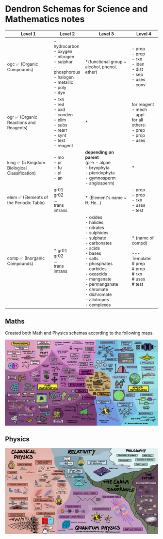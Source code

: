 # Dendron Schemas for Science and Mathematics notes

| Level 1 | Level 2                                                      | Level 3                                                      | Level 4                                                      |
| ------- | ------------------------------------------------------------ | ------------------------------------------------------------ | ------------------------------------------------------------ |
| ogc ✅ (Organic Compounds) | - hydrocarbon<br/>    - oxygen<br/>    - nitrogen<br/>    - sulphur<br/>    - phosphorous<br/>    - halogen<br/>    - metallic<br/>    - poly<br/>    - dye | *(functional group ~ alcohol, phenol, ether)     | - prep<br/>    - prop<br/>    - rxn<br/>    - iden<br/>    - dist<br/>    - sep<br/>    - uses<br/>    - conv |
| ogr ✅ (Organic Reactions and Reagents) | - rxn<br/>    - red<br/>    - oxd<br/>    - conden<br/>    - elim<br/>    - subs<br/>    - rearr<br/>    - synt<br/>    - test<br/>    - reagent | *                                                            | for reagent<br />- mech<br/>  - appl<br />for all others:<br />    - prep<br/>    - prop<br/>    - uses |
| king ✅ (5 Kingdom Biological Classification) | - mo<br/>    - pr<br/>    - fu<br/>    - pl<br/>    - an     | **depending on parent**<br />(pl->     - algae<br/>    - bryophyta<br/>    - pteridophyta<br/>    - gymnosperm<br/>    - angiosperm) | *                                                            |
| elem ✅ (Elements of the Periodic Table) | gr01<br />gr02<br />...<br />trans<br />intrans | * (Element's name ~ H, He...)<br />                          | - prep<br/>- prop<br/>- rxn<br/>- uses<br/>- test            |
| comp ✅ (Inorganic Compounds) | * gr01<br />gr02<br />...<br />trans<br />intrans | - oxides<br/>- halides<br/>- nitrates<br/>- sulphides<br/>- sulphate<br/>- carbonates<br/>- acids<br/>- bases<br/>- salts<br/>- phosphates<br/>- carbides<br/>- oxoacids<br/>- manganate<br/>- permanganate<br/>- chromate<br/>- dichromate<br/>- allotropes<br/>- complexes | * (name of compd)<br /><br />---<br />Template:<br /># prep<br/># prop<br/># rxn<br/># uses<br/># test |

## Maths 
Created both Math and Physics schemas according to the following maps.

![](/assets/images/2021-05-20-08-09-16.png)

## Physics

![](/assets/images/2021-05-20-08-09-37.png)
